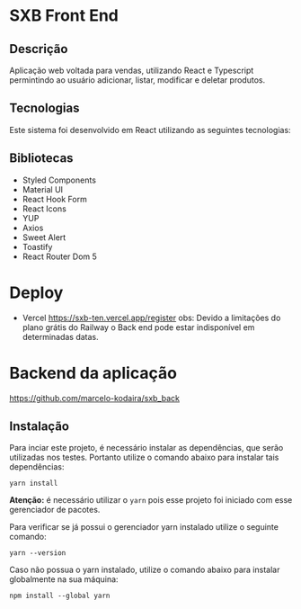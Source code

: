 # SXB Front End

## Descrição
Aplicação web voltada para vendas, utilizando React e Typescript permintindo ao usuário adicionar, listar, modificar e deletar produtos.

## Tecnologias
Este sistema foi desenvolvido em React utilizando as seguintes tecnologias:

## Bibliotecas
- Styled Components
- Material UI
- React Hook Form
- React Icons
- YUP
- Axios
- Sweet Alert
- Toastify
- React Router Dom 5

# Deploy
- Vercel
https://sxb-ten.vercel.app/register
obs: Devido a limitações do plano grátis do Railway o Back end pode estar indisponível em determinadas datas.

# Backend da aplicação

https://github.com/marcelo-kodaira/sxb_back


## Instalação
Para inciar este projeto, é necessário instalar as dependências, que serão utilizadas nos testes. Portanto utilize o comando abaixo para instalar tais dependências:

````
yarn install
````


**Atenção:** é necessário utilizar o `yarn` pois esse projeto foi iniciado com esse gerenciador de pacotes.

Para verificar se já possui o gerenciador yarn instalado utilize o seguinte comando:

````
yarn --version
````

Caso não possua o yarn instalado, utilize o comando abaixo para instalar globalmente na sua máquina:

````
npm install --global yarn
````
